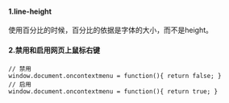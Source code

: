 #### 1.line-height
使用百分比的时候，百分比的依据是字体的大小，而不是height。
#### 2.禁用和启用网页上鼠标右键
```
// 禁用
window.document.oncontextmenu = function(){ return false; }
// 启用
window.document.oncontextmenu = function(){ return true; }
```
